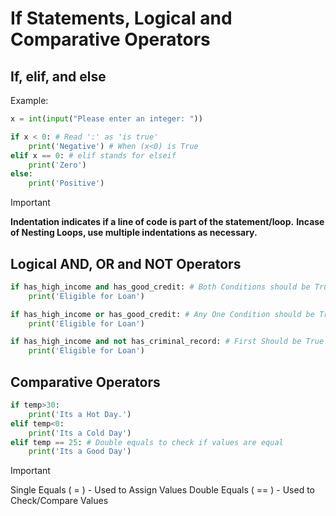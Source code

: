# If Statements, Logical and Comparative Operators

## If, elif, and else 

Example:

```python
x = int(input("Please enter an integer: "))

if x < 0: # Read ':' as 'is true'  
    print('Negative') # When (x<0) is True
elif x == 0: # elif stands for elseif
    print('Zero')
else:
    print('Positive')
```

>[!IMPORTANT]
**Indentation indicates if a line of code is part of the statement/loop.**
**Incase of Nesting Loops, use multiple indentations as necessary.**

## Logical AND, OR and NOT Operators

```python
if has_high_income and has_good_credit: # Both Conditions should be True
    print('Eligible for Loan')

if has_high_income or has_good_credit: # Any One Condition should be True
    print('Eligible for Loan')

if has_high_income and not has_criminal_record: # First Should be True and Second should be False
    print('Eligible for Loan')
```

## Comparative Operators

```python
if temp>30:
    print('Its a Hot Day.')
elif temp<0:
    print('Its a Cold Day')
elif temp == 25: # Double equals to check if values are equal
    print('Its a Good Day')
```

>[!IMPORTANT]
Single Equals ( = ) - Used to Assign Values
Double Equals ( == ) - Used to Check/Compare Values